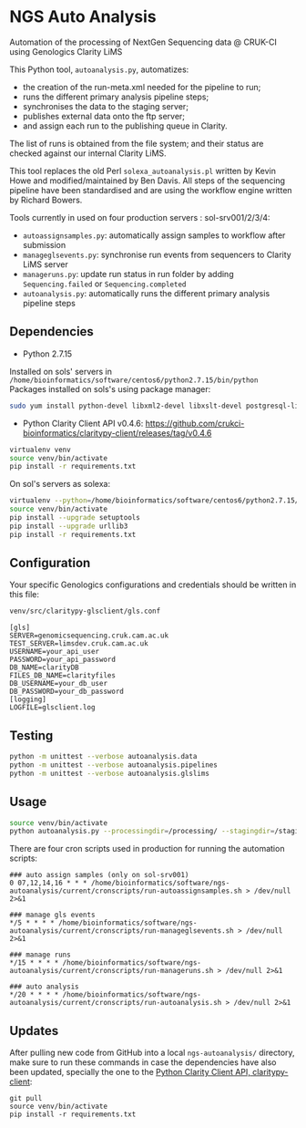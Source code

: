 # NGS Auto Analysis

Automation of the processing of NextGen Sequencing data @ CRUK-CI using Genologics Clarity LiMS

This Python tool, `autoanalysis.py`, automatizes:
- the creation of the run-meta.xml needed for the pipeline to run;
- runs the different primary analysis pipeline steps;
- synchronises the data to the staging server;
- publishes external data onto the ftp server;
- and assign each run to the publishing queue in Clarity.

The list of runs is obtained from the file system; and their status are checked against our internal Clarity LiMS.

This tool replaces the old Perl `solexa_autoanalysis.pl` written by Kevin Howe and modified/maintained by Ben Davis.
All steps of the sequencing pipeline have been standardised and are using the workflow engine written by Richard Bowers.

Tools currently in used on four production servers : sol-srv001/2/3/4:
- `autoassignsamples.py`: automatically assign samples to workflow after submission
- `manageglsevents.py`: synchronise run events from sequencers to Clarity LiMS server
- `manageruns.py`: update run status in run folder by adding `Sequencing.failed` or `Sequencing.completed`
- `autoanalysis.py`: automatically runs the different primary analysis pipeline steps


## Dependencies

- Python 2.7.15

Installed on sols' servers in `/home/bioinformatics/software/centos6/python2.7.15/bin/python`
Packages installed on sols's using package manager:
```bash
sudo yum install python-devel libxml2-devel libxslt-devel postgresql-libs postgresql-devel
```


- Python Clarity Client API v0.4.6: https://github.com/crukci-bioinformatics/claritypy-client/releases/tag/v0.4.6

```bash
virtualenv venv
source venv/bin/activate
pip install -r requirements.txt
```

On sol's servers as solexa:
```bash
virtualenv --python=/home/bioinformatics/software/centos6/python2.7.15/bin/python venv
source venv/bin/activate
pip install --upgrade setuptools
pip install --upgrade urllib3
pip install -r requirements.txt
```

## Configuration

Your specific Genologics configurations and credentials should be written in this file:

```bash
venv/src/claritypy-glsclient/gls.conf
```

```
[gls]
SERVER=genomicsequencing.cruk.cam.ac.uk
TEST_SERVER=limsdev.cruk.cam.ac.uk
USERNAME=your_api_user
PASSWORD=your_api_password
DB_NAME=clarityDB
FILES_DB_NAME=clarityfiles
DB_USERNAME=your_db_user
DB_PASSWORD=your_db_password
[logging]
LOGFILE=glsclient.log
```


## Testing

```bash
python -m unittest --verbose autoanalysis.data
python -m unittest --verbose autoanalysis.pipelines
python -m unittest --verbose autoanalysis.glslims
```

## Usage

```bash
source venv/bin/activate
python autoanalysis.py --processingdir=/processing/ --stagingdir=/staging/ --softdir=/home/solexa/sequencingpipelines/ --logfile=/processing/Logs/autoanalysis.log --limsdev
```

There are four cron scripts used in production for running the automation scripts:
```
### auto assign samples (only on sol-srv001)
0 07,12,14,16 * * * /home/bioinformatics/software/ngs-autoanalysis/current/cronscripts/run-autoassignsamples.sh > /dev/null 2>&1

### manage gls events
*/5 * * * * /home/bioinformatics/software/ngs-autoanalysis/current/cronscripts/run-manageglsevents.sh > /dev/null 2>&1

### manage runs
*/15 * * * * /home/bioinformatics/software/ngs-autoanalysis/current/cronscripts/run-manageruns.sh > /dev/null 2>&1

### auto analysis
*/20 * * * * /home/bioinformatics/software/ngs-autoanalysis/current/cronscripts/run-autoanalysis.sh > /dev/null 2>&1  
```

## Updates

After pulling new code from GitHub into a local `ngs-autoanalysis/` directory, make sure to run these commands in case the dependencies have also been updated, specially the one to the [Python Clarity Client API, claritypy-client](https://github.com/crukci-bioinformatics/claritypy-client/):

```
git pull
source venv/bin/activate
pip install -r requirements.txt
```
